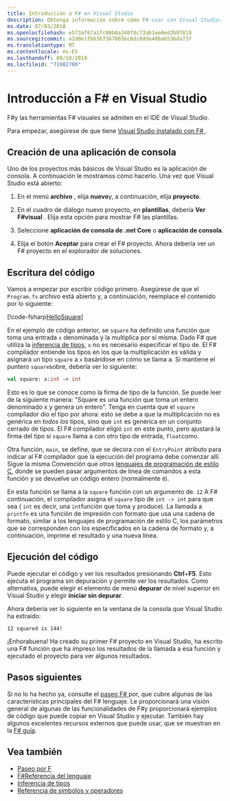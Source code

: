 ```yaml
---
title: Introducción a F# en Visual Studio
description: Obtenga información sobre cómo F# usar con Visual Studio.
ms.date: 07/03/2018
ms.openlocfilehash: e573af67a1fc00b0a340f8c73ab1ee0ed2b97810
ms.sourcegitcommit: a2d0e1f66367367065bc8dc0dde488ab536da73f
ms.translationtype: MT
ms.contentlocale: es-ES
ms.lasthandoff: 09/18/2019
ms.locfileid: "71082700"
---
```

# <a name="get-started-with-f-in-visual-studio"></a>Introducción a F# en Visual Studio

F#y las herramientas F# visuales se admiten en el IDE de Visual Studio.

Para empezar, asegúrese de que tiene [Visual Studio instalado con F# ](install-fsharp.md#install-f-with-visual-studio).

## <a name="creating-a-console-application"></a>Creación de una aplicación de consola

Uno de los proyectos más básicos de Visual Studio es la aplicación de consola.  A continuación le mostramos cómo hacerlo.  Una vez que Visual Studio está abierto:

1. En el menú **archivo** , elija **nuevo**y, a continuación, elija **proyecto**.

2. En el cuadro de diálogo nuevo proyecto, en **plantillas**, debería **Ver F#visual** .  Elija esta opción para mostrar F# las plantillas.

3. Seleccione **aplicación de consola de .net Core** o **aplicación de consola**.

4. Elija el botón **Aceptar** para crear el F# proyecto.  Ahora debería ver un F# proyecto en el explorador de soluciones.

## <a name="writing-your-code"></a>Escritura del código

Vamos a empezar por escribir código primero.  Asegúrese de que el `Program.fs` archivo está abierto y, a continuación, reemplace el contenido por lo siguiente:

[!code-fsharp[HelloSquare](~/samples/snippets/fsharp/getting-started/hello-square.fs)]

En el ejemplo de código anterior, se `square` ha definido una función que toma una entrada `x` denominada y la multiplica por sí misma.  Dado F# que utiliza la [inferencia de tipos](../language-reference/type-inference.md), `x` no es necesario especificar el tipo de.  El F# compilador entiende los tipos en los que la multiplicación es válida y asignará un tipo `square` a `x` basándose en cómo se llama a.  Si mantiene el puntero `square`sobre, debería ver lo siguiente:

```fsharp
val square: x:int -> int
```

Esto es lo que se conoce como la firma de tipo de la función.  Se puede leer de la siguiente manera: "Square es una función que toma un entero denominado x y genera un entero".  Tenga en cuenta que el `square` compilador dio el tipo por ahora: esto se debe a que la multiplicación no es genérica en *todos los* tipos, sino que `int` es genérica en un conjunto cerrado de tipos.  El F# compilador eligió `int` en este punto, pero ajustará la firma del tipo si `square` llama a con otro tipo de entrada, `float`como.

Otra función, `main`, se define, que se decora con el `EntryPoint` atributo para indicar al F# compilador que la ejecución del programa debe comenzar allí.  Sigue la misma Convención que otros [lenguajes de programación de estilo C](https://en.wikipedia.org/wiki/Entry_point#C_and_C.2B.2B), donde se pueden pasar argumentos de línea de comandos a esta función y se devuelve un código entero (normalmente `0`).

En esta función se llama a la `square` función con un argumento de. `12`  A F# continuación, el compilador asigna el `square` tipo de `int -> int` para que sea ( `int` es decir, una `int`función que toma y produce).  La llamada a `printfn` es una función de impresión con formato que usa una cadena de formato, similar a los lenguajes de programación de estilo C, los parámetros que se corresponden con los especificados en la cadena de formato y, a continuación, imprime el resultado y una nueva línea.

## <a name="running-your-code"></a>Ejecución del código

Puede ejecutar el código y ver los resultados presionando **Ctrl**+**F5**.  Esto ejecuta el programa sin depuración y permite ver los resultados.  Como alternativa, puede elegir el elemento de menú **depurar** de nivel superior en Visual Studio y elegir **iniciar sin depurar**.

Ahora debería ver lo siguiente en la ventana de la consola que Visual Studio ha extraído:

```console
12 squared is 144!
```

¡Enhorabuena!  Ha creado su primer F# proyecto en Visual Studio, ha escrito una F# función que ha impreso los resultados de la llamada a esa función y ejecutado el proyecto para ver algunos resultados.

## <a name="next-steps"></a>Pasos siguientes

Si no lo ha hecho ya, consulte el [paseo F# ](../tour.md)por, que cubre algunas de las características principales del F# lenguaje.  Le proporcionará una visión general de algunas de las funcionalidades de F#y proporcionará ejemplos de código que puede copiar en Visual Studio y ejecutar.  También hay algunos excelentes recursos externos que puede usar, que se muestran en la [ F# guía](../index.md).

## <a name="see-also"></a>Vea también

- [Paseo por F](../tour.md)
- [F#Referencia del lenguaje](../language-reference/index.md)
- [Inferencia de tipos](../language-reference/type-inference.md)
- [Referencia de símbolos y operadores](../language-reference/symbol-and-operator-reference/index.md)
